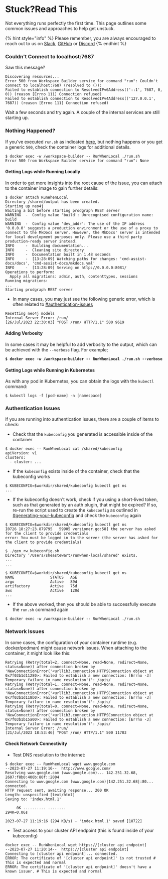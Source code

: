 # Stuck?Read This

Not everything runs perfectly the first time. This page outlines some common issues and approaches to help get unstuck.

{% hint style="info" %}
Please remember, you are always encouraged to reach out to us on [Slack](https://runwhen.slack.com/join/shared\_invite/zt-1l7t3tdzl-IzB8gXDsWtHkT8C5nufm2A), [GitHub](https://github.com/runwhen-contrib/runwhen-local) or [Discord](https://discord.com/invite/Ut7Ws4rm8Q)
{% endhint %}

### Couldn't Connect to localhost:7687

Saw this message?

```
Discovering resources...
Error 500 from Workspace Builder service for command "run": Couldn't connect to localhost:7687 (resolved to ()):
Failed to establish connection to ResolvedIPv6Address(('::1', 7687, 0, 0)) (reason [Errno 111] Connection refused)
Failed to establish connection to ResolvedIPv4Address(('127.0.0.1', 7687)) (reason [Errno 111] Connection refused)
```

Wait a few seconds and try again. A couple of the internal services are still starting up.

### Nothing Happened?

If you've executed `run.sh` as indicated [here](getting-started/running-locally.md#generating-your-kubeconfig), but nothing happens or you get a generic `500`, check the container logs for additional details.

```
$ docker exec -w /workspace-builder -- RunWhenLocal ./run.sh
Error 500 from Workspace Builder service for command "run": None
```

#### Getting Logs while Running Locally

In order to get more insights into the root cause of the issue, you can attach to the container image to gain further details:

```
$ docker attach RunWhenLocal 
Directory /shared/output has been created.
Starting up neo4j
Waiting a bit before starting prodgraph REST server
WARNING  -  Config value 'build': Unrecognised configuration name: build
WARNING  -  Config value 'dev_addr': The use of the IP address '0.0.0.0' suggests a production environment or the use of a proxy to connect to the MkDocs server. However, the MkDocs' server is intended for local development purposes only. Please use a third party production-ready server instead.
INFO     -  Building documentation...
INFO     -  Cleaning site directory
INFO     -  Documentation built in 1.48 seconds
INFO     -  [13:28:09] Watching paths for changes: 'cmd-assist-docs/docs', 'cmd-assist-docs/mkdocs.yml'
INFO     -  [13:28:09] Serving on http://0.0.0.0:8081/
Operations to perform:
  Apply all migrations: admin, auth, contenttypes, sessions
Running migrations:
...
Starting prodgraph REST server
```

* In many cases, you may just see the following generic error, which is often related to [#authentication-issues](User\_Guide-Stuck\_Read\_This.md#authentication-issues "mention")

```
Resetting neo4j models
Internal Server Error: /run/
[26/Jul/2023 22:30:03] "POST /run/ HTTP/1.1" 500 9619
```

#### Adding Verbosity

In some cases it may be helpful to add verbosity to the output, which can be achieved with the `--verbose` flag. For example;&#x20;

<pre><code><strong>$ docker exec -w /workspace-builder -- RunWhenLocal ./run.sh --verbose
</strong></code></pre>

#### Getting Logs while Running in Kubernetes

As with any pod in Kubernetes, you can obtain the logs with the `kubectl` command:

```
$ kubectl logs -f [pod-name] -n [namespace]

```

### Authentication Issues

If you are running into authentication issues, there are a couple of items to check:

* Check that the `kubeconfig` you generated is accessible inside of the container

```
$ docker exec -- RunWhenLocal cat /shared/kubeconfig
apiVersion: v1
clusters:
  - cluster: ...

```

* If the `kubeconfig` exists inside of the container, check that the kubeconfig works

```
$ KUBECONFIG=$workdir/shared/kubeconfig kubectl get ns
... 
```

* If the kubeconfig doesn't work, check if you using a short-lived token, such as that generated by an auth plugin, that might be expired? If so, re-run the script used to create the `kubeconfig` as outlined in [#generating-your-kubeconfig](Getting\_Started-Running\_Locally.md#generating-your-kubeconfig "mention") and check the `kubeconfig` again

```
$ KUBECONFIG=$workdir/shared/kubeconfig kubectl get ns
I0726 18:27:23.879795   59905 versioner.go:58] the server has asked for the client to provide credentials
error: You must be logged in to the server (the server has asked for the client to provide credentials)

$ ./gen_rw_kubeconfig.sh
Directory '/Users/sheastewart/runwhen-local/shared' exists.
...
...

$ KUBECONFIG=$workdir/shared/kubeconfig kubectl get ns
NAME                STATUS   AGE
argo                Active   89d
artifactory         Active   75d
awx                 Active   120d
...
```

* If the above worked, then you should be able to successfully execute the `run.sh` command again

```
$ docker exec -w /workspace-builder -- RunWhenLocal ./run.sh
```

### Network Issues

In some cases, the configuration of your container runtime (e.g. docker/podman) might cause network issues. When attaching to the container, it might look like this:

```
Retrying (Retry(total=2, connect=None, read=None, redirect=None, status=None)) after connection broken by 'NewConnectionError('<urllib3.connection.HTTPSConnection object at 0x7f03b1d11280>: Failed to establish a new connection: [Errno -3] Temporary failure in name resolution')': /apis/
Retrying (Retry(total=1, connect=None, read=None, redirect=None, status=None)) after connection broken by 'NewConnectionError('<urllib3.connection.HTTPSConnection object at 0x7f03b1d118b0>: Failed to establish a new connection: [Errno -3] Temporary failure in name resolution')': /apis/
Retrying (Retry(total=0, connect=None, read=None, redirect=None, status=None)) after connection broken by 'NewConnectionError('<urllib3.connection.HTTPSConnection object at 0x7f03b1b15a00>: Failed to establish a new connection: [Errno -3] Temporary failure in name resolution')': /apis/
Internal Server Error: /run/
[21/Jul/2023 18:53:46] "POST /run/ HTTP/1.1" 500 11703
```

#### Check Network Connectivity

* Test DNS resolution to the internet:

```
$ docker exec -- RunWhenLocal wget www.google.com
--2023-07-27 11:19:16--  http://www.google.com/
Resolving www.google.com (www.google.com)... 142.251.32.68, 2607:f8b0:400b:80f::2004
Connecting to www.google.com (www.google.com)|142.251.32.68|:80... connected.
HTTP request sent, awaiting response... 200 OK
Length: unspecified [text/html]
Saving to: 'index.html.1'

     0K .......... ........                                     294K=0.06s

2023-07-27 11:19:16 (294 KB/s) - 'index.html.1' saved [18722]
```

* Test access to your cluster API endpoint (this is found inside of your kubeconfig)

```
docker exec -- RunWhenLocal wget https://[cluster api endpoint]
--2023-07-27 11:20:14--  https://[cluster api endpoint]
Connecting to [cluster api endpoint]... connected.
ERROR: The certificate of '[cluster api endpoint]' is not trusted # This is expected and normal
ERROR: The certificate of '[cluster api endpoint]' doesn't have a known issuer. # This is expected and normal
```
